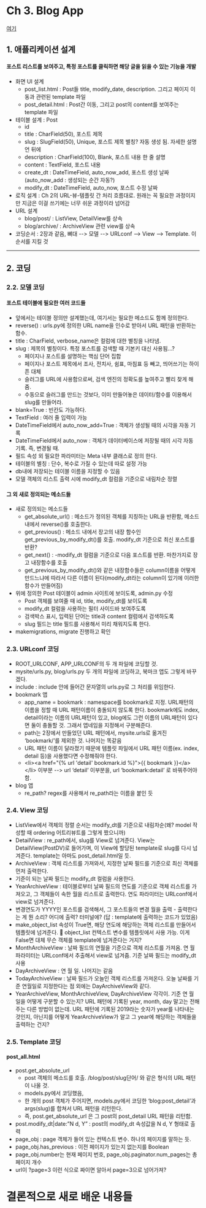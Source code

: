 # Ch 3. Blog App
[여기](#결론적으로-새로-배운-내용들)
## 1. 애플리케이션 설계 
#### 포스트 리스트를 보여주고, 특정 포스트를 클릭하면 해당 글을 읽을 수 있는 기능을 개발
- 화면 UI 설계
   - post_list.html : Post들 title, modify_date, description. 그리고 페이지 이동과 관련된 template 파일
   - post_detail.html : Post간 이동, 그리고 post의 content를 보여주는 template 파일
- 테이블 설계 : Post
   - id
   - title : CharField(50), 포스트 제목
   - slug : SlugField(50), Unique, 포스트 제목 별칭? 자동 생성 됨. 자세한 설명언 뒤에
   - description : CharField(100), Blank, 포스트 내용 한 줄 설명
   - content : TextField, 포스트 내용
   - create_dt : DateTimeField, auto_now_add, 포스트 생성 날짜 (auto_now_add : 생성되는 순간 자동?)
   - modify_dt : DateTimeField, auto_now, 포스트 수정 날짜
- 로직 설계 : Ch 2의 URL-뷰-템플릿 간 처리 흐름대로. 원래는 꼭 필요한 과정이지만 지금은 이걸 쓰기에는 너무 쉬운 과정이라 넘어감
- URL 설계
   - blog/post/ : ListView, DetailView를 상속
   - blog/archive/ : ArchiveView 관련 view를 상속
- 코딩순서 : 2장과 같음, 뼈대 --> 모델 --> URLconf --> View --> Template. 이 순서를 지킬 것

---

## 2. 코딩
### 2.2. 모델 코딩
#### 포스트 테이블에 필요한 여러 코드들
- 앞에서는 테이블 정의만 설계했는데, 여기서는 필요한 메소드도 함께 정의한다.
- reverse() : urls.py에 정의한 URL name을 인수로 받아서 URL 패턴을 반환하는 함수.
- title : CharField, verbose_name은 컬럼에 대한 별칭을 나타냄.
- slug : 제목의 별칭이다. 특정 포스트를 검색할 때 기본키 대신 사용됨…?
   - 페이지나 포스트를 설명하는 핵심 단어 집합
   - 페이지나 포스트 제목에서 조사, 전치사, 쉼표, 마침표 등 빼고, 띄어쓰기는 하이픈 대체
   - 슬러그를 URL에 사용함으로써, 검색 엔진의 정확도를 높여주고 빨리 찾게 해줌.
   - 수동으로 슬러그를 만드는 것보다, 이미 만들어놓은 데이터/함수를 이용해서 slug를 만들어라.
- blank=True : 빈칸도 가능하다.
- TextField : 여러 줄 입력이 가능
- DateTimeField에서 auto_now_add=True : 객체가 생성될 때의 시각을 자동 기록
- DateTimeField에서 auto_now : 객체가 데이터베이스에 저장될 때의 시각 자동 기록. 즉, 변경될 때.
- 필드 속성 외 필요한 파라미터는 Meta 내부 클래스로 정의 한다.
- 테이블의 별칭 : 단수, 복수로 가질 수 있는데 따로 설정 가능
- db내에 저장되는 테이블 이름을 지정할 수 있음
- 모델 객체의 리스트 출력 시에 modify_dt 컬럼을 기준으로 내림차순 정렬




#### 그 외 새로 정의되는 메소드들
- 새로 정의되는 메소드들
   - get_absolute_url() : 메소드가 정의된 객체를 지칭하는 URL을 반환함, 메소드 내에서 reverse()를 호출한다.
   - get_previous() : 메소드 내에서 장고의 내장 함수인 get_previous_by_modify_dt()를 호출. modify_dt 기준으로 최신 포스트를 반환?
   - get_next() : -modify_dt 컬럼을 기준으로 다음 포스트를 반환. 마찬가지로 장고 내장함수를 호출
   - get_previous_by_modify_dt()와 같은 내장함수들은 column이름을 어떻게 만드느냐에 따라서 다른 이름이 된다(modify_dt라는 column이 있기에 이러한 함수가 만들어짐)
- 위에 정의한 Post 테이블이 admin 사이트에 보이도록, admin.py 수정
   - Post 객체를 보여줄 때 id, title, modify_dt를 보이도록
   - modify_dt 컬럼을 사용하는 필터 사이드바 보여주도록
   - 검색박스 표시, 입력된 단어는 title과 content 컬럼에서 검색하도록
   - slug 필드는 title 필드를 사용해서 미리 채워지도록 한다.
- makemigrations, migrate 진행하고 확인



### 2.3. URLconf 코딩

- ROOT_URLCONF, APP_URLCONF의 두 개 파일에 코딩할 것.
- mysite/urls.py, blog/urls.py 두 개의 파일에 코딩하고, 북마크 앱도 그렇게 바꾸겠다.
- include : include 안에 들어간 문자열의 urls.py로 그 처리를 위임한다.
- bookmark 앱
   - app_name = bookmark : namespace를 bookmark로 지정. URL패턴의 이름을 정할 때 URL 패턴이름이 충돌되지 않도록 한다. bookmark에도 index, detail이라는 이름의 URL패턴이 있고, blog에도 그런 이름의 URL패턴이 있다면 둘이 충돌할 것. 그래서 앱네임을 지정해서 구분해준다.
   - path는 2장에서 만들었던 URL 패턴에서, mysite.urls로 옮겨진 ‘bookmark/’를 제외한 것. 나머지는 똑같음
   - URL 패턴 이름이 달라졌기 때문에 템플릿 파일에서 URL 패턴 이름(ex. index, detail 등)을 사용했다면 수정해줘야 한다.
   - \<li>\<a href="{% url 'detail' bookmark.id %}">{{ bookmark }}\</a>\</li> 이부분 --> url ‘detail’ 이부분을, url ‘bookmark:detail’ 로 바꿔주어야 함.
- blog 앱
   - re_path? regex를 사용해서 re_path라는 이름을 붙인 듯




### 2.4. View 코딩

- ListView에서 객체의 정렬 순서는 modify_dt를 기준으로 내림차순(왜? model 작성할 때 ordering 어트리뷰트를 그렇게 짰으니까)
- DetailView : re_path에서, slug를 View로 넘겨준다. View는 DetailView(PostDV)로 들어가며, 이 View에 할당된 template로 slug를 다시 넘겨준다. template는 아마도 post_detail.html일 듯.
- ArchiveView : 객체 리스트를 가져와서, 지정한 날짜 필드를 기준으로 최신 객체를 먼저 출력한다.
- 기준이 되는 날짜 필드는 modify_dt 컬럼을 사용한다.
- YearArchiveView : 테이블로부터 날짜 필드의 연도를 기준으로 객체 리스트를 가져오고, 그 객체들이 속한 월을 리스트로 출력한다. 연도 파라미터는 URLconf에서 view로 넘겨준다.
- 변경연도가 YYYY인 포스트를 검색해서, 그 포스트들의 변경 월을 출력 - 출력한다는 게 뭔 소리? 어디에 출력? 터미널에? (답 : template에 출력하는 코드가 있었음)
- make_object_list 속성이 True면, 해당 연도에 해당하는 객체 리스트를 만들어서 템플릿에 넘겨준다.  object_list 컨텍스트 변수를 템플릿에서 사용 가능. 이게 False면 대체 무슨 객체를 template에 넘겨준다는 거지?
- MonthArchiveView : 날짜 필드의 연월을 기준으로 객체 리스트를 가져옴. 연 월 파라미터는 URLconf에서 추출해서 view로 넘겨줌. 기준 날짜 필드는 modify_dt 사용
- DayArchiveView : 연 월 일. 나머지는 같음
- TodayArchiveView : 날짜 필드가 오늘인 객체 리스트를 가져온다. 오늘 날짜를 기준 연월일로 지정한다는 점 외에는 DayArchiveView와 같다.
- YearArchiveView, MonthArchiveView, DayArchiveView 각각이. 기준 연 월 일을 어떻게 구분할 수 있는지? URL 패턴에 기록된 year, month, day 말고는 전해주는 다른 방법이 없는데. URL 패턴에 기록된 2019라는 숫자가 year를 나타내는 것인지, 아닌지를 어떻게 YearArchiveView가 알고 그 year에 해당하는 객체들을 출력하는 건지?


### 2.5. Template 코딩
#### post_all.html
- post.get_absolute_url
   - post 객체의 메소드를 호출. /blog/post/slug단어/ 와 같은 형식의 URL 패턴이 나올 것.
   - models.py에서 코딩했음,
   - 한 개의 post 객체가 주어지면, models.py에서 코딩한 ‘blog:post_detail’과 args(slug)를 합쳐서 URL 패턴을 리턴한다.
   - 즉, post.get_absolute_url 은 그 post의 post_detail URL 패턴을 리턴함.
- post.modify_dt|date:”N d, Y” : post의 modify_dt 속성값을 N d, Y 형태로 출력
- page_obj : page 객체가 들어 있는 컨텍스트 변수. 하나의 페이지를 말하는 듯.
- page_obj.has_previous : 이전 페이지가 있는지 없는지를 Boolean
- page_obj.number는 현재 페이지 번호, page_obj.paginator.num_pages는 총 페이지 개수
- url이 ?page=3 이런 식으로 짜이면 알아서 page=3으로 넘어가져?




# 결론적으로 새로 배운 내용들
